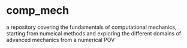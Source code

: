 # comp_mech
a repository covering the fundamentals of computational mechanics, starting from numeical methods and exploring the different domains of advanced mechanics  from a numerical POV
